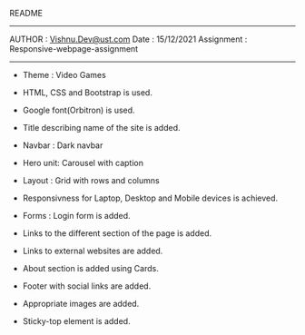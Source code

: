 README

---------------------------------------------

AUTHOR : Vishnu.Dev@ust.com
Date   : 15/12/2021
Assignment : Responsive-webpage-assignment

----------------------------------------------

* Theme : Video Games

* HTML, CSS and Bootstrap is used.

* Google font(Orbitron) is used.

* Title describing name of the site is added.

* Navbar : Dark navbar

* Hero unit: Carousel with caption

* Layout : Grid with rows and columns

* Responsivness for Laptop, Desktop and Mobile devices is achieved.

* Forms :  Login form is added.

* Links to the different section of the page is added.

* Links to external websites are added.

* About section is added using Cards.

* Footer with social links are added.

* Appropriate images are added.

* Sticky-top element is added.
